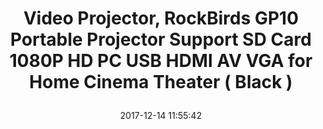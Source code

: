 ---
title: > #shorten me
  Video Projector, RockBirds GP10 Portable Projector Support SD Card 1080P HD PC USB HDMI AV VGA for Home Cinema Theater ( Black )
name: >
  Video Projector, RockBirds GP10 Portable Projector Support SD Card 1080P HD PC USB HDMI AV VGA for Home Cinema Theater ( Black )
date: "2017-12-14 11:55:42"
buy_now: "https://www.amazon.com/Video-Projector-RockBirds-Portable-Support/dp/B071KBGB4L?SubscriptionId=AKIAIA5RBQIWQVTCUEUQ&tag=coldcutdeals-20&linkCode=xm2&camp=2025&creative=165953&creativeASIN=B071KBGB4L"
description_markdown: >-

  - RockBirds high performance projector, ideal for indoor or outdoor entertainment such as Watching movies and football games with super rich colors and clear images in dark night, in courtyard at dark circumstance ( NOT recommend for data presentations, like PDF, Excel, Text files)

  - Durable and energy saving-CE FCC Approved, low power consumption, durable and energy saving, long lasting lamp life (≥30000 Hours)

  - RockBirds home theater projector, only 3.07 inches thickness. Perfect for connecting to any HDMI-enabled devices such as PCs, Laptops, Tablets, Blu-ray DVD player, Media players (Music, Pictures, Video)

  - Excellent picture: adjust the lens with image focus button to focus image and get a super clear effect, manual keystone correction, easily correct the trapezoidal distortion

  - Big screen. It depend on what size you set, projection size ranges from 32 '' to 120 '', resolution: 800 x 480 (native), maximum resolution (dpi) 1920 * 1080 (1080i)


tweet_id_str: "941275503574638592"
price: "$99.99"
list_price: "$149.99"
deal_price: "$49.99"
you_save: "$50.00 (50%)"
asin: "B071KBGB4L"
image: "https://images-na.ssl-images-amazon.com/images/I/41f4mEhBqfL.jpg"
---